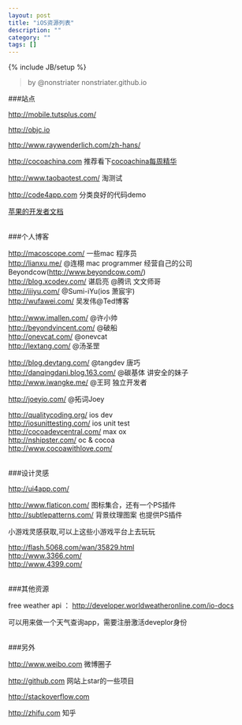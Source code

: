 ```yaml
---
layout: post
title: "iOS资源列表"
description: ""
category: ""
tags: []
---
```

{% include JB/setup %}

>by @nonstriater nonstriater.github.io



###站点

<http://mobile.tutsplus.com/>

<http://objc.io>   

<http://www.raywenderlich.com/zh-hans/>

<http://cocoachina.com> 推荐看下[cocoachina每周精华](http://www.cocoachina.com/special/jinghua/)  

<http://www.taobaotest.com/>   淘测试

<http://code4app.com>   分类良好的代码demo 

[苹果的开发者文档](https://developer.apple.com/library/prerelease/ios/navigation/)  


<br/>
###个人博客

<http://macoscope.com/>  一些mac 程序员    
<http://lianxu.me/>      @连栩 mac programmer 经营自己的公司Beyondcow(<http://www.beyondcow.com/>)   
<http://blog.xcodev.com/>  谌启亮 @腾讯 文文师哥   
<http://iiiyu.com/>           @Sumi-iYu(ios 萧宸宇)   
<http://wufawei.com/>       吴发伟@Ted博客  

<http://www.imallen.com/>     @许小帅    
<http://beyondvincent.com/>    @破船    
<http://onevcat.com/>    @onevcat     
<http://lextang.com/>  @汤圣罡       

<http://blog.devtang.com/>     @tangdev 唐巧    
<http://danqingdani.blog.163.com/>     @碳基体  讲安全的妹子   
<http://www.iwangke.me/>   @王珂  独立开发者 

<http://joeyio.com/> @拓词Joey


<http://qualitycoding.org/>  ios dev  
<http://iosunittesting.com/>  ios unit test   
<http://cocoadevcentral.com/>  max ox     
<http://nshipster.com/>  oc & cocoa   
<http://www.cocoawithlove.com/>       



<br/>
###设计灵感

<http://ui4app.com/>

<http://www.flaticon.com/>    图标集合，还有一个PS插件   
<http://subtlepatterns.com/>   背景纹理图案  也提供PS插件


小游戏灵感获取,可以上这些小游戏平台上去玩玩

<http://flash.5068.com/wan/35829.html>  
<http://www.3366.com/>      
<http://www.4399.com/>    


<br/>
###其他资源

free weather api ： <http://developer.worldweatheronline.com/io-docs>   

可以用来做一个天气查询app，需要注册激活deveplor身份


<br/>
###另外

<http://www.weibo.com>  微博圈子

<http://github.com> 网站上star的一些项目

<http://stackoverflow.com>    

<http://zhifu.com>  知乎





